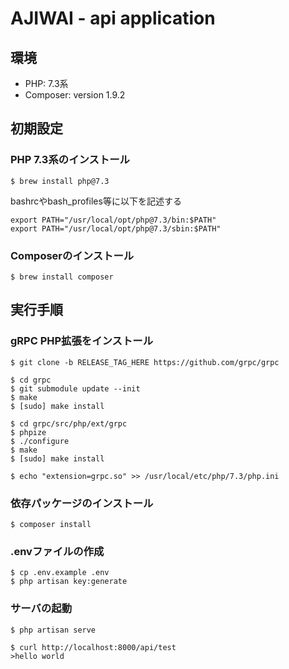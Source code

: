 # AJIWAI - api application
## 環境
* PHP: 7.3系
* Composer: version 1.9.2 

## 初期設定
### PHP 7.3系のインストール

`$ brew install php@7.3`

bashrcやbash_profiles等に以下を記述する

```
export PATH="/usr/local/opt/php@7.3/bin:$PATH"
export PATH="/usr/local/opt/php@7.3/sbin:$PATH"
```

### Composerのインストール

`$ brew install composer`

## 実行手順
### gRPC PHP拡張をインストール

`$ git clone -b RELEASE_TAG_HERE https://github.com/grpc/grpc`

```
$ cd grpc
$ git submodule update --init
$ make
$ [sudo] make install
```

```
$ cd grpc/src/php/ext/grpc
$ phpize
$ ./configure
$ make
$ [sudo] make install
```

`$ echo "extension=grpc.so" >> /usr/local/etc/php/7.3/php.ini`

### 依存パッケージのインストール

`$ composer install`

### .envファイルの作成 

```
$ cp .env.example .env
$ php artisan key:generate
```

### サーバの起動

```
$ php artisan serve 

$ curl http://localhost:8000/api/test
>hello world
```
